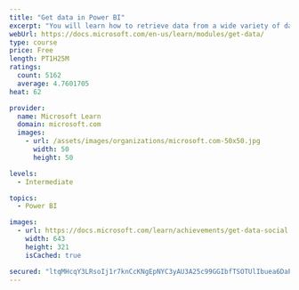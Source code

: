 ```yaml
---
title: "Get data in Power BI"
excerpt: "You will learn how to retrieve data from a wide variety of data sources, including Microsoft Excel, relational databases, and NoSQL data stores. You will also learn how to improve performance while retrieving data."
webUrl: https://docs.microsoft.com/en-us/learn/modules/get-data/
type: course
price: Free
length: PT1H25M
ratings:
  count: 5162
  average: 4.7601705
heat: 62

provider:
  name: Microsoft Learn
  domain: microsoft.com
  images:
    - url: /assets/images/organizations/microsoft.com-50x50.jpg
      width: 50
      height: 50

levels:
  - Intermediate

topics:
  - Power BI

images:
  - url: https://docs.microsoft.com/learn/achievements/get-data-social.png
    width: 643
    height: 321
    isCached: true

secured: "ltqMHcqY3LRsoIj1r7knCcKNgEpNYC3yAU3A25c99GGIbfTSOTUlIbuea6DaPIJzY77c4J6+/LNf4RPPVecSxv13gWvpEpc9F14ZzioMAR7ZPhD/oiP3Pu2FzWfbfG9NZpMAkZQfoPZ/QT9bv5UlREWarEJ46dZTKOtOFpLx5k+CltnGHxFho5/w7Ed4EdetC7dlM4hmvnsKY01dmUmhJgm6ul4js4ttOXS8EXFobmi5o89ZELSdoA1LqLbLl+2x8LM4v9hsX6QLVmOs1kkeYPGQ5GKjlUsT+o9z7ZuBYzTCRjF3xgb4HTCUtFSjbRZGrVCsa0EHa8SiuR6+FzrHGSo5zuPrybRz0iWHsDAee1x7DAeSPGs+2ajtMnEBfLtdCB/dcG+wd6XyNlyzSeihTxwxZoTSYmJMeE5dPJw44tc=;J7cYzJx7RjtbFFNouoebtQ=="
---
```


